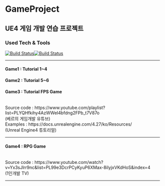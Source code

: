 # GameProject

<h2>UE4 게임 개발 연습 프로젝트</h2>
<h3>Used Tech & Tools</h3>

[![Build Status](https://img.shields.io/badge/C++-00599C?style=flat-square&logo=C%2B%2B&logoColor=white)](https://travis-ci.org/joemccann/dillinger)[![Build Status](https://img.shields.io/badge/UnrealEngine4-0E1128?style=flat-square&logo=UnrealEngine&logoColor=white)](https://travis-ci.org/joemccann/dillinger)

<hr />
<h4>Game1 : Tutorial 1~4</h4>
<h4>Game2 : Tutorial 5~6</h4>
<h4>Game3 : Tutorial FPS Game</h4>
<br />
Source code : https://www.youtube.com/playlist?list=PLYQHfkihy4AzWWeI4bfdng2FPb_t7V87o
<br />
(베르의 게임개발 유튜브)
<br />
Examples : https://docs.unrealengine.com/4.27/ko/Resources/
<br />
(Unreal Engine4 튜토리얼)
<hr />
<h4>Game4 : RPG Game</h4>
<br />
Source code : https://www.youtube.com/watch?v=Yx3sJlrr9nc&list=PL99e3DcrPCyKyuP6XMax-8iIyjxVKdHoS&index=4
<br />
(1인개발 TV)
<br />
<hr />
